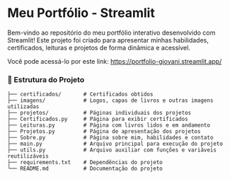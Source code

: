 # Meu Portfólio - Streamlit

Bem-vindo ao repositório do meu portfólio interativo desenvolvido com Streamlit! Este projeto foi criado para apresentar minhas habilidades, certificados, leituras e projetos de forma dinâmica e acessível.

Você pode acessá-lo por este link: https://portfolio-giovani.streamlit.app/

### 📂 Estrutura do Projeto
```
├── certificados/       # Certificados obtidos
├── imagens/            # Logos, capas de livros e outras imagens utilizadas
├── projetos/           # Páginas individuais dos projetos
├── Certificados.py     # Página para exibir certificados
├── Leituras.py         # Página com livros lidos e em andamento
├── Projetos.py         # Página de apresentação dos projetos
├── Sobre.py            # Página sobre mim, habilidades e contato
├── main.py             # Arquivo principal para execução do projeto
├── utils.py            # Arquivo auxiliar com funções e variáveis reutilizáveis
├── requirements.txt    # Dependências do projeto
└── README.md           # Documentação do projeto
```
